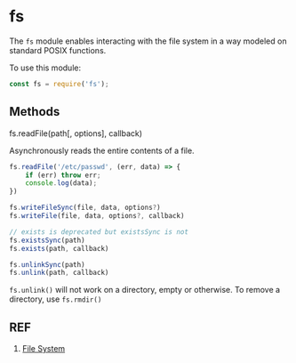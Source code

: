 # fs

The `fs` module enables interacting with the file system in a way modeled on standard POSIX functions.

To use this module:

```js
const fs = require('fs');
```

## Methods

fs.readFile(path[, options], callback)

Asynchronously reads the entire contents of a file.

```js
fs.readFile('/etc/passwd', (err, data) => {
    if (err) throw err;
    console.log(data);
})
```

```js
fs.writeFileSync(file, data, options?)
fs.writeFile(file, data, options?, callback)

// exists is deprecated but existsSync is not
fs.existsSync(path)
fs.exists(path, callback)

fs.unlinkSync(path)
fs.unlink(path, callback)
```

`fs.unlink()` will not work on a directory, empty or otherwise. To remove a directory, use `fs.rmdir()`

## REF

1. [File System](https://nodejs.org/api/fs.html)
